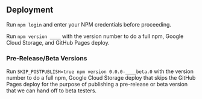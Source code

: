 ## Deployment

Run `npm login` and enter your NPM credentials before proceeding.

Run `npm version ____` with the version number to do a full npm, Google Cloud
Storage, and GitHub Pages deploy.

### Pre-Release/Beta Versions

Run `SKIP_POSTPUBLISH=true npm version 0.0.0-____beta.0` with the version number to do a full npm, Google Cloud Storage deploy that skips the GitHub Pages deploy for the purpose of publishing a pre-release or beta version that we can hand off to beta testers.

